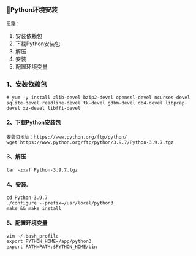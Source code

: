 ### 📝Python环境安装

`思路：`
1. 安装依赖包
2. 下载Python安装包
3. 解压
4. 安装
5. 配置环境变量

### 1、安装依赖包
```
# yum -y install zlib-devel bzip2-devel openssl-devel ncurses-devel sqlite-devel readline-devel tk-devel gdbm-devel db4-devel libpcap-devel xz-devel libffi-devel
```

#### 2、下载Python安装包
```
安装包地址：https://www.python.org/ftp/python/
wget https://www.python.org/ftp/python/3.9.7/Python-3.9.7.tgz

```
#### 3、解压
```
tar -zxvf Python-3.9.7.tgz
```

#### 4、安装.
```
cd Python-3.9.7
./configure --prefix=/usr/local/python3
make && make install
```

#### 5、配置环境变量
```
vim ~/.bash_profile
export PYTHON_HOME=/app/python3
export PATH=PATH:$PYTHON_HOME/bin
```